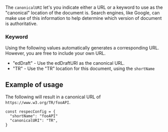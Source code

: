 The `canonicalURI` let's you indicate either a URL or a keyword to use as the "canonical" location of the document is. Search engines, like Google, can make use of this information to help determine which version of document is authoritative. 

### Keyword
Using the following values automatically generates a corresponding URL. However, you are free to include your own URL.  
 
 * "edDraft" - Use the edDraftURI as the canonical URL.
 * "TR" - Use the "TR" location for this document, using the `shortName`

## Example of usage
The following will result in a canonical URL of `https://www.w3.org/TR/fooAPI`.

```JS
const respecConfig = {
  "shortName": "fooAPI"
  "canonicalURI": "TR",
}
```
